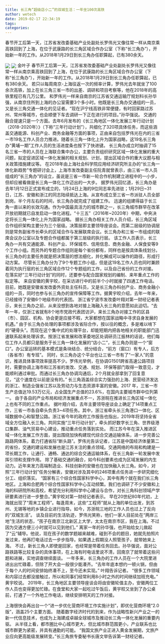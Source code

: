 ```yaml
---
title: 长三角“超级店小二”的双城生活：一年坐100次高铁
author: wetech
date: 2019-02-17 22:34:19
tags: 
categories: 
---
```

春节开工后第一天，江苏省发改委基础产业处副处长罗伟光又像往常一样从南京乘高铁回到了上海，在位于武康路的长三角区域合作办公室（下称“长三角办”），开始新一年的工作。从2018年1月29日到长三角办任职算起，已有380余天。
<!-- more -->
<img align="center" border="0" src="https://imgcdn.yicai.com/uppics/images/2019/02/73522fcce2ef1d4eccf4d353719da4c9.jpg" />
<img align="center" border="0" src="https://imgcdn.yicai.com/uppics/images/2019/02/353761c4e4e6fa8596fa2fe1277bf3c1.jpg" />
金叶子
春节开工后第一天，江苏省发改委基础产业处副处长罗伟光又像往常一样从南京乘高铁回到了上海，在位于武康路的长三角区域合作办公室（下称“长三角办”），开始新一年的工作。从2018年1月29日到长三角办任职算起，已有380余天。
若只以每周南京-上海往返一次的频率计算，罗伟光去年就坐了100余次高铁，加上在长三角三省一市的出差、调研和项目考察等，他在2018年的高铁里程已有几万公里。
和罗伟光一样来自南京的江苏省交通运输厅规划科长孙华强，从南京住所到上海的办公室需要3个多小时。他既是长三角办交通组的一员，又是长三角交通一体化的见证者。“现在沪宁线高铁非常便捷，有时回家路过苏州、常州等城市，也会顺便下车去调研一下正在进行的项目。”孙华强说。
交通的融合提速只是一个方面。去年6月发布的《长三角地区一体化发展三年行动计划（2018-2020年）》（下称“三年行动计划”），共细化了320项具体任务，而这些涵盖交通能源、科创产业、商务金融等方面的事项，正由来自包括罗伟光在内的三省一市19名工作人员合力推进。随着长三角一体化上升为国家战略，这19名长三角办“黄埔一期”工作人员的生活进度条也按下了快进键。
长三角办成立时抽调了15名三省一市的人员在上海联合集中办公，主要负责组织研究区域一体化发展的重大问题，拟定促进区域一体化发展的相关规划、计划，提出区域合作的重大议题与相关政策措施建议等。
在2018年由上海社会科学院应用经济研究所主办的“长三角一体化新趋势”专题研讨会上，上海市发改委副主任阮青就曾表示，由三省一市人员组成的“长三角办”的设立，虽说是三省一市新一轮合作机制建立进程中的一小步，但却应被看做是长三角一体化工作迈出的一大步。
据罗伟光回忆道，长三角办是去年1月12日正式宣布成立的，1月24日上海的9位同志率先进驻；1月29日~31日，江苏、安徽和浙江的同志陆续抵达上海。从宣布成立至三省一市派驻人员全部到岗，半个月左右的时间，长三角办就完成了组建工作。
迅速的组建得益于长三角一直以来的长效沟通。作为中国最具活力的城市群之一，长三角城市群早在改革开放初期就已自发启动一体化进程。“十三五”（2016年~2020年）中期，中央决定将长三角一体化上升为国家战略。
据长三角办相关工作人员介绍，长三角区域合作组织架构主要分为三个层级。决策层即主要领导座谈会。而第二层级的协调层则是常务副省市长牵头的区域合作与发展联席会议。长三角办和三省一市组成的联席会议办公室以及专题合作组都属于第三层级的执行层。
该工作人员表示，长三角办一共有交通能源、科创产业、环保城市、信用信息、商务金融、人保食安等9个工作小组。而另外的专题合作组则是每个省份都有，同样也是按具体条线划分。长三角办的主要任务就是把决策层的想法细化，并化解成可以操作的路径，形成行动方案。
尽管长三角办分为了9个专题工作小组，但是这19名工作人员也同时兼顾着同为执行层的长三角区域合作12个专题组的工作，以及自己省份的工作对接。在落实好“三年行动计划”的同时，还要参与配合国家规划的编制、来年重点工作的拟定等。
来自安徽的黄宇皎，在采访进行中的前半个小时就接了四通工作电话。目前，她既是安徽省发改委外资处主任科员，又是长三角办科创产业、商务金融小组的一员，同时也参与长三角办的宣传保障等工作。据黄宇皎介绍，去年一年来，已经接待了安徽6个地级市的代表团。
浙江省宁波市发改委叶翔对第一财经记者表示，来长三角办之前，从来没想到各地对接上海融入长三角的意愿如此迫切。“去年一年，仅浙江省就有8个地市党政代表团访沪，来长三角办对接工作的区县（市）、园区、机构、协会更是应接不暇，大家都想在国家战略中寻求自身发展的机遇。”
由于长三角办处理的事项都涉及省际合作，按以往的概念，多是难以啃下的“硬骨头”。而现在这个集中式的处理平台，却能短期内把各地相关的职能部门迅速联系起来处理诉求。按浙江省发展和改革委地区处调研员江振林的话说，他们每位工作人员都只是服务于长三角一体化发展的“店小二”，长三角办则是一个“窗口”。办公室运转的基本模式是条块结合、统分结合，“前方（窗口）有专人，后方（各省市）有专班”。
同时，长三角办这个平台也让三省一市有了“一家人”的意识，推进具体事项效率提高不少。罗伟光举例，在协调G1501跨省高速公路项目时，需要协调上海市和江苏省的发改、交通、规划、环保等部门取得一致意见，才能顺利通过审批。而通过长三角办协调沟通后，2个月就全部拿到了回复意见，“这个速度在以前是没有的。”
长三角涵盖综合实力强劲的上海、民营经济发达的浙江、制造业强省江苏以及劳动力与生态资源丰富的安徽。2017 年，三省一市生产总值达19.53万亿元，占全国生产总值的23.6%，在国内主要城市群中位列第一。
由于各自的产业布局和经济发展重点不一，苏浙皖在推进长三角区域一体化上也有不同的工作重点。
据叶翔介绍，去年主要领导座谈会上确定了14项重点工作，三省一市各自牵头负责3~4项任务。其中，浙江省牵头长三角港口一体化、区域数据中心和智慧公路。浙江省今年的政府工作报告也指出，2019年将坚持全省域全方位融入长三角。共同实施“三年行动计划”，牵头抓好数字长三角、世界级港口集群、油气贸易中心建设，推动重点任务落到实处。
而江苏今年在深入推进区域一体化发展工作方面，提出围绕加快构建现代综合交通运输体系，进一步完善公路路网体系，着力打通省际“断头路”。罗伟光告诉记者，江苏是中国经济体量第二的省份，交通的建设和发展也是江苏关注的重点领域。交通网络的布局和构建是一项长期工作，让通行、通畅、通达的综合交通运输体系，在长三角新一轮发展中发挥引领和支撑作用。
除了基础交通的融合，如今科创要素也成为区域发展的内生动力。近年来发力高端制造业、科技创新的安徽也在加快融入长三角。如今，对照“三年行动计划”任务分解表，安徽对涉及其中的246项重点任务进一步研究细化分工、组织落实。
“国家有三个综合性国家科学中心，其中有两个就在我们长三角地区。上海和合肥两个综合性国家科学中心互动频繁。我们也调研了不少安徽和上海的科研院所和高校，希望充分利用科学中心建设与合作，对长三角科创领域产学研要素进行进一步整合。”黄宇皎对第一财经记者表示。
早在20世纪80年代初，上海就出现了“周末工程师”。每逢周末，这些“工程师”就从上海的单位出发，到苏州、无锡等地的乡镇企业进行指导。如今，苏浙皖三地的工作人员也过上了反向的“双城生活”。
谈及目前的生活轨迹，罗伟光笑称，他们一家人目前处在“两岸三地”生活的状态，“孩子在南京江北新区上大学，太太在南京市区，我在上海。不过因为交通方便三小时就可以见到他们。”
离家一年的孙华强，也开始给女儿做起了“云”辅导。他说，现在孩子的数学题越来越难，碰到不会的题目，她就先拍照片发过来，他再打电话过去一步步指导。如果遇上假期没人照管孩子，就带她来上海。
不过，新长三角人即使是回家，也经常是带着任务回去。孙华强说，面对公路铁路等比较复杂的具体事项，在上海有时电话里说不清，回南京了就带着这些问题和进展，实地调查继续面谈。
一年多来，长三角办的工作人员在一个大院里进进出出忙碌着，但除了开大会一般很少能凑齐。“去年年底本想约一顿火锅，但由于每个人的时间安排始终凑不上，至今还未实现。” 叶翔告诉记者。
“很多工作领域和内容过去都没接触过，所以和同事们经常利用8小时之外的时间继续加班充电。” 黄宇皎说。
2019年，长三角地区主要领导座谈会将由安徽轮值主办，安徽两位工作人员也变得更加忙碌。在食堂和大家一起吃过午饭后，黄宇皎又坐到了办公桌前，打通了一个外地工作电话，继续安排明天的工作对接。
 
 
上海很快会再出台一个“进一步优化营商环境工作实施计划”，即优化营商环境“2.0版”，涵盖25个主要方面。
随着数字经济时代的到来，作为战略性新兴产业之一的新一代信息技术，也成为上海建成卓越全球城市及推动长三角一体化发展的重要内驱。
从半径上看，都市圈比中心城市更大，但比城市群范围更小，产业联系也比城市群更为紧密，并具有通勤的可能。
“我国文旅产业正进入黄金发展期，文旅产业应向更高能级发展转变。”长三角旅专委秘书长唐文举告诉第一财经记者。
